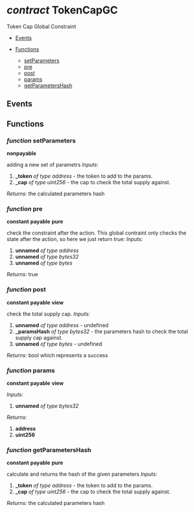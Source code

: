 # *contract* TokenCapGC
Token Cap Global Constraint

- [Events](#events)

- [Functions](#functions)
    - [setParameters](#function-setparameters)
    - [pre](#function-pre)
    - [post](#function-post)
    - [params](#function-params)
    - [getParametersHash](#function-getparametershash)

## Events

## Functions
### *function* setParameters
**nonpayable**

adding a new set of parametrs
*Inputs:*
1. **_token** *of type address* - the token to add to the params.
2. **_cap** *of type uint256* - the cap to check the total supply against.

*Returns:*
the calculated parameters hash

### *function* pre
**constant**
**payable**
**pure**

check the constraint after the action. This global contraint only checks the state after the action, so here we just return true:
*Inputs:*
1. **unnamed** *of type address*
2. **unnamed** *of type bytes32*
3. **unnamed** *of type bytes*

*Returns:*
true

### *function* post
**constant**
**payable**
**view**

check the total supply cap.
*Inputs:*
1. **unnamed** *of type address* - undefined
2. **_paramsHash** *of type bytes32* - the parameters hash to check the total supply cap against.
3. **unnamed** *of type bytes* - undefined

*Returns:*
bool which represents a success

### *function* params
**constant**
**payable**
**view**

*Inputs:*
1. **unnamed** *of type bytes32*

*Returns:*
1. **address**
2. **uint256**

### *function* getParametersHash
**constant**
**payable**
**pure**

calculate and returns the hash of the given parameters
*Inputs:*
1. **_token** *of type address* - the token to add to the params.
2. **_cap** *of type uint256* - the cap to check the total supply against.

*Returns:*
the calculated parameters hash

